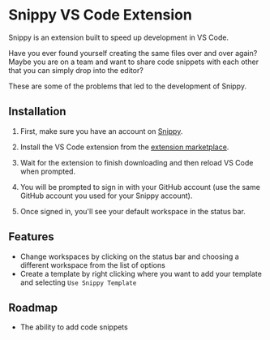# Snippy VS Code Extension

Snippy is an extension built to speed up development in VS Code. 

Have you ever found yourself creating the same files over and over again? Maybe you are on a team and want to share code snippets with each other that you can simply drop into the editor?

These are some of the problems that led to the development of Snippy.

## Installation

1. First, make sure you have an account on [Snippy](https://snippy.app).
  
2. Install the VS Code extension from the [extension marketplace](https://code.visualstudio.com/docs/editor/extension-marketplace).
   
3. Wait for the extension to finish downloading and then reload VS Code when prompted.
 
4. You will be prompted to sign in with your GitHub account (use the same GitHub account you used for your Snippy account).

5. Once signed in, you'll see your default workspace in the status bar.

## Features

- Change workspaces by clicking on the status bar and choosing a different workspace from the list of options
- Create a template by right clicking where you want to add your template and selecting `Use Snippy Template`

## Roadmap

- The ability to add code snippets
